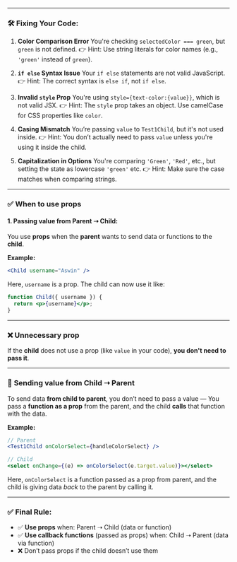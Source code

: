 
---

### 🛠 Fixing Your Code:

1. **Color Comparison Error**
   You're checking `selectedColor === green`, but `green` is not defined.
   👉 Hint: Use string literals for color names (e.g., `'green'` instead of `green`).

2. **`if else` Syntax Issue**
   Your `if else` statements are not valid JavaScript.
   👉 Hint: The correct syntax is `else if`, not `if else`.

3. **Invalid `style` Prop**
   You're using `style={text-color:{value}}`, which is not valid JSX.
   👉 Hint: The `style` prop takes an object. Use camelCase for CSS properties like `color`.

4. **Casing Mismatch**
   You’re passing `value` to `Test1Child`, but it's not used inside.
   👉 Hint: You don’t actually need to pass `value` unless you're using it inside the child.

5. **Capitalization in Options**
   You're comparing `'Green'`, `'Red'`, etc., but setting the state as lowercase `'green'` etc.
   👉 Hint: Make sure the case matches when comparing strings.


---

### ✅ **When to use props**

#### 1. **Passing value from Parent ➝ Child:**

You use **props** when the **parent** wants to send data or functions to the **child**.

**Example:**

```jsx
<Child username="Aswin" />
```

Here, `username` is a prop. The child can now use it like:

```jsx
function Child({ username }) {
  return <p>{username}</p>;
}
```

---

### ❌ **Unnecessary prop**

If the **child** does not use a prop (like `value` in your code), **you don't need to pass it**.

---

### 🔁 **Sending value from Child ➝ Parent**

To send data **from child to parent**, you don’t need to pass a value —
You pass a **function as a prop** from the parent, and the child **calls** that function with the data.

**Example:**

```jsx
// Parent
<Test1Child onColorSelect={handleColorSelect} />
```

```jsx
// Child
<select onChange={(e) => onColorSelect(e.target.value)}></select>
```

Here, `onColorSelect` is a function passed as a prop from parent, and the child is giving data *back* to the parent by calling it.

---

### ✅ Final Rule:

* ✅ **Use props** when: Parent ➝ Child (data or function)
* ✅ **Use callback functions** (passed as props) when: Child ➝ Parent (data via function)
* ❌ Don’t pass props if the child doesn’t use them


